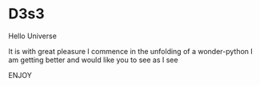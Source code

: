 # D3s3
Hello Universe

It is with great pleasure I commence in the unfolding of a wonder-python
I am getting better and would like you to see as I see

ENJOY
